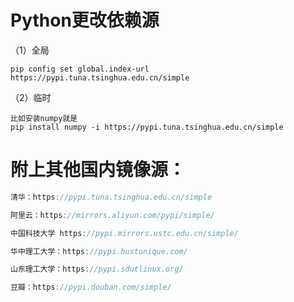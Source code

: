 # Python更改依赖源

（1）全局

```
pip config set global.index-url https://pypi.tuna.tsinghua.edu.cn/simple
```
（2）临时

```
比如安装numpy就是
pip install numpy -i https://pypi.tuna.tsinghua.edu.cn/simple
```


# 附上其他国内镜像源：

```javascript
清华：https://pypi.tuna.tsinghua.edu.cn/simple

阿里云：https://mirrors.aliyun.com/pypi/simple/

中国科技大学 https://pypi.mirrors.ustc.edu.cn/simple/

华中理工大学：https://pypi.hustunique.com/

山东理工大学：https://pypi.sdutlinux.org/

豆瓣：https://pypi.douban.com/simple/
```

